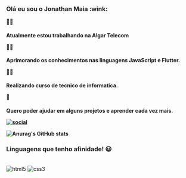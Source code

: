 <div>
  <h3> Olá eu sou o Jonathan Maia :wink: </>
    </div>
  
  :office_worker: <h4> Atualmente estou trabalhando na Algar Telecom
  
  :technologist: <h4> Aprimorando os conhecimentos nas linguagens JavaScript e Flutter.
  
  
  :man_student: <h4> Realizando curso de tecnico de informatica.
  
  :handshake: <h4> Quero poder ajudar em alguns projetos e aprender cada vez mais.

  
  
[![social](https://img.shields.io/badge/LinkedIn-0077B5?style=for-the-badge&logo=linkedin&logoColor=white)](https://www.linkedin.com/in/jonathan-maia-49b340a7/)


![Anurag's GitHub stats](https://github-readme-stats.vercel.app/api?username=jonathanMaia22&show_icons=true&theme=radical)
  


### <h3> Linguagens que tenho afinidade! :smiley:

<div style="display: inline_block"><br/>
<img align="center" alt=html5 src="https://img.shields.io/badge/HTML-239120?style=for-the-badge&logo=html5&logoColor=white" >
<img align="center" alt=css3 src=https://img.shields.io/badge/CSS-239120?&style=for-the-badge&logo=css3&logoColor=white">
                                                                                                                        </div></br>
                                                                                                                        
                                                                                                                    
                                                                                                                        

   
   
   

  
      
      

      


